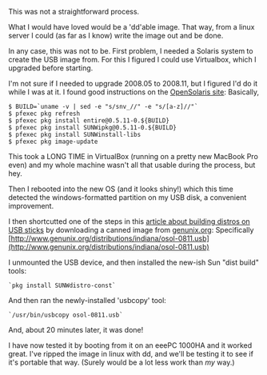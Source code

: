 <!--
.. title: Getting an OpenSolaris bootable USB drive
.. date: 2009/02/24 13:37
.. slug: getting-an-opensolaris-bootable-usb-drive
.. tags:
.. link:
.. description:
-->

This was not a straightforward process.

What I would have loved would be a 'dd'able image. That way, from a linux server I could (as far as I know) write the image out and be done.

In any case, this was not to be.
First problem, I needed a Solaris system to create the USB image from.
For this I figured I could use Virtualbox, which I upgraded before starting.

I'm not sure if I needed to upgrade 2008.05 to 2008.11, but I figured I'd do it while I was at it. I found good instructions on the [OpenSolaris site](http://www.opensolaris.org/os/project/indiana/resources/relnotes/200805/image-update/): Basically,

``` console
$ BUILD=`uname -v | sed -e "s/snv_//" -e "s/[a-z]//"`
$ pfexec pkg refresh
$ pfexec pkg install entire@0.5.11-0.${BUILD}
$ pfexec pkg install SUNWipkg@0.5.11-0.${BUILD}
$ pfexec pkg install SUNWinstall-libs 
$ pfexec pkg image-update
```

This took a LONG TIME in VirtualBox (running on a pretty new MacBook Pro even) and my whole machine wasn't all that usable during the process, but hey.

Then I rebooted into the new OS (and it looks shiny!) which this time detected the windows-formatted partition on my USB disk, a convenient improvement.

I then shortcutted one of the steps in this [article about building distros on USB sticks](http://blogs.sun.com/clayb/entry/creating_opensolaris_usb_sticks_is) by downloading a canned image from [genunix.org](http://genunix.org): Specifically [http://www.genunix.org/distributions/indiana/osol-0811.usb](http://www.genunix.org/distributions/indiana/osol-0811.usb)

I unmounted the USB device, and then installed the new-ish Sun "dist build" tools:

    `pkg install SUNWdistro-const`

And then ran the newly-installed 'usbcopy' tool:

    `/usr/bin/usbcopy osol-0811.usb`

And, about 20 minutes later, it was done!

I have now tested it by booting from it on an eeePC 1000HA and it worked great. I've ripped the image in linux with dd, and we'll be testing it to see if it's portable that way. (Surely would be a lot less work than _my_ way.)
